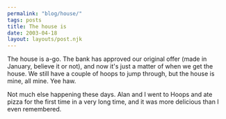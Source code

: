 ```yaml
---
permalink: "blog/house/"
tags: posts
title: The house is
date: 2003-04-18
layout: layouts/post.njk
---
```


The house is a-go. The bank has approved our original offer (made in January, believe it or not), and now it's just a matter of when we get the house. We still have a couple of hoops to jump through, but the house is mine, all mine. Yee haw. 

Not much else happening these days. Alan and I went to Hoops and ate pizza for the first time in a very long time, and it was more delicious than I even remembered.